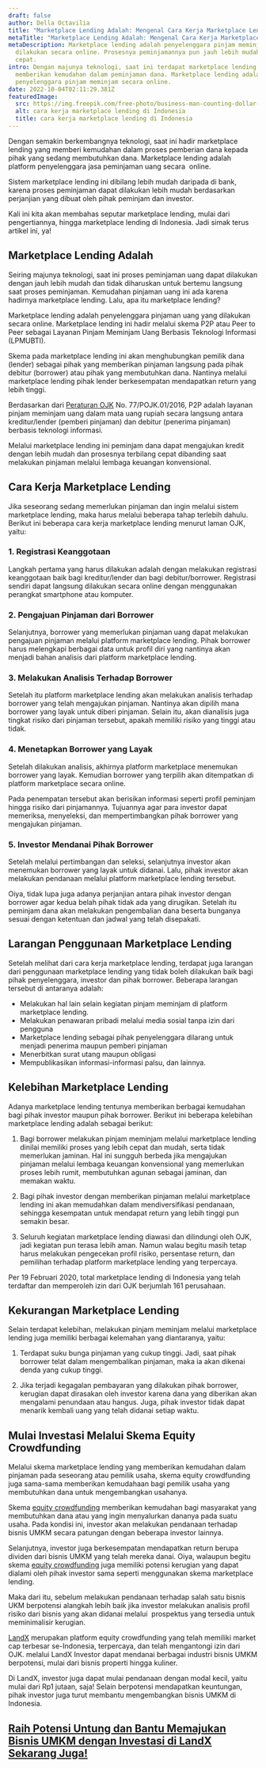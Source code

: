 ```yaml
---
draft: false
author: Della Octavilia
title: "Marketplace Lending Adalah: Mengenal Cara Kerja Marketplace Lending"
metaTitle: "Marketplace Lending Adalah: Mengenal Cara Kerja Marketplace Lending"
metaDescription: Marketplace lending adalah penyelenggara pinjam meminjam yang
  dilakukan secara online. Prosesnya peminjamannya pun jauh lebih mudah dan
  cepat.
intro: Dengan majunya teknologi, saat ini terdapat marketplace lending yang
  memberikan kemudahan dalam peminjaman dana. Marketplace lending adalah
  penyelenggara pinjam meminjam secara online.
date: 2022-10-04T02:11:29.381Z
featuredImage:
  src: https://img.freepik.com/free-photo/business-man-counting-dollar-banknote-online-business-concept_1150-6406.jpg?w=740&t=st=1664849710~exp=1664850310~hmac=ec3fba0bab8316fc7e8f760fa113f0d31a2c6c9d5d39101e0cb2160c5e4096d2
  alt: cara kerja marketplace lending di Indonesia
  title: cara kerja marketplace lending di Indonesia
---
```

<!--StartFragment-->

Dengan semakin berkembangnya teknologi, saat ini hadir marketplace lending yang memberi kemudahan dalam proses pemberian dana kepada pihak yang sedang membutuhkan dana. Marketplace lending adalah platform penyelenggara jasa peminjaman uang secara  online.



Sistem marketplace lending ini dibilang lebih mudah daripada di bank, karena proses peminjaman dapat dilakukan lebih mudah berdasarkan perjanjian yang dibuat oleh pihak peminjam dan investor.



Kali ini kita akan membahas seputar marketplace lending, mulai dari pengertiannya, hingga marketplace lending di Indonesia. Jadi simak terus artikel ini, ya!



## Marketplace Lending Adalah

Seiring majunya teknologi, saat ini proses peminjaman uang dapat dilakukan dengan jauh lebih mudah dan tidak diharuskan untuk bertemu langsung saat proses peminjaman. Kemudahan pinjaman uang ini ada karena hadirnya marketplace lending. Lalu, apa itu marketplace lending?



Marketplace lending adalah penyelenggara pinjaman uang yang dilakukan secara online. Marketplace lending ini hadir melalui skema P2P atau Peer to Peer sebagai Layanan Pinjam Meminjam Uang Berbasis Teknologi Informasi (LPMUBTI).



Skema pada marketplace lending ini akan menghubungkan pemilik dana (lender) sebagai pihak yang memberikan pinjaman langsung pada pihak debitur (borrower) atau pihak yang membutuhkan dana. Nantinya melalui marketplace lending pihak lender berkesempatan mendapatkan return yang lebih tinggi.



Berdasarkan dari [Peraturan OJK](https://sikapiuangmu.ojk.go.id/FrontEnd/CMS/Article/20566) No. 77/POJK.01/2016, P2P adalah layanan pinjam meminjam uang dalam mata uang rupiah secara langsung antara kreditur/lender (pemberi pinjaman) dan debitur (penerima pinjaman) berbasis teknologi informasi.



Melalui marketplace lending ini peminjam dana dapat mengajukan kredit dengan lebih mudah dan prosesnya terbilang cepat dibanding saat melakukan pinjaman melalui lembaga keuangan konvensional.



## Cara Kerja Marketplace Lending

Jika seseorang sedang memerlukan pinjaman dan ingin melalui sistem marketplace lending, maka harus melalui beberapa tahap terlebih dahulu. Berikut ini beberapa cara kerja marketplace lending menurut laman OJK, yaitu:

### 1. Registrasi Keanggotaan

Langkah pertama yang harus dilakukan adalah dengan melakukan registrasi keanggotaan baik bagi kreditur/lender dan bagi debitur/borrower. Registrasi sendiri dapat langsung dilakukan secara online dengan menggunakan perangkat smartphone atau komputer.

### 2. Pengajuan Pinjaman dari Borrower

Selanjutnya, borrower yang memerlukan pinjaman uang dapat melakukan pengajuan pinjaman melalui platform marketplace lending. Pihak borrower harus melengkapi berbagai data untuk profil diri yang nantinya akan menjadi bahan analisis dari platform marketplace lending.

### 3. Melakukan Analisis Terhadap Borrower

Setelah itu platform marketplace lending akan melakukan analisis terhadap borrower yang telah mengajukan pinjaman. Nantinya akan dipilih mana borrower yang layak untuk diberi pinjaman. Selain itu, akan dianalisis juga tingkat risiko dari pinjaman tersebut, apakah memiliki risiko yang tinggi atau tidak.

### 4. Menetapkan Borrower yang Layak

Setelah dilakukan analisis, akhirnya platform marketplace menemukan borrower yang layak. Kemudian borrower yang terpilih akan ditempatkan di platform marketplace secara online.



Pada penempatan tersebut akan berisikan informasi seperti profil peminjam hingga risiko dari pinjamannya. Tujuannya agar para investor dapat memeriksa, menyeleksi, dan mempertimbangkan pihak borrower yang mengajukan pinjaman.

### 5. Investor Mendanai Pihak Borrower

Setelah melalui pertimbangan dan seleksi, selanjutnya investor akan menemukan borrower yang layak untuk didanai. Lalu, pihak investor akan melakukan pendanaan melalui platform marketplace lending tersebut. 



Oiya, tidak lupa juga adanya perjanjian antara pihak investor dengan borrower agar kedua belah pihak tidak ada yang dirugikan. Setelah itu peminjam dana akan melakukan pengembalian dana beserta bunganya sesuai dengan ketentuan dan jadwal yang telah disepakati.



## Larangan Penggunaan Marketplace Lending

Setelah melihat dari cara kerja marketplace lending, terdapat juga larangan dari penggunaan marketplace lending yang tidak boleh dilakukan baik bagi pihak penyelenggara, investor dan pihak borrower. Beberapa larangan tersebut di antaranya adalah:

* Melakukan hal lain selain kegiatan pinjam meminjam di platform marketplace lending.
* Melakukan penawaran pribadi melalui media sosial tanpa izin dari pengguna
* Marketplace lending sebagai pihak penyelenggara dilarang untuk menjadi penerima maupun pemberi pinjaman
* Menerbitkan surat utang maupun obligasi
* Mempublikasikan informasi-informasi palsu, dan lainnya.



## Kelebihan Marketplace Lending

Adanya marketplace lending tentunya memberikan berbagai kemudahan bagi pihak investor maupun pihak borrower. Berikut ini beberapa kelebihan marketplace lending adalah sebagai berikut:

1. Bagi borrower melakukan pinjam meminjam melalui marketplace lending dinilai memiliki proses yang lebih cepat dan mudah, serta tidak memerlukan jaminan. Hal ini sungguh berbeda jika mengajukan pinjaman melalui lembaga keuangan konvensional yang memerlukan proses lebih rumit, membutuhkan agunan sebagai jaminan, dan memakan waktu.

2. Bagi pihak investor dengan memberikan pinjaman melalui marketplace lending ini akan memudahkan dalam mendiversifikasi pendanaan, sehingga kesempatan untuk mendapat return yang lebih tinggi pun semakin besar.

3. Seluruh kegiatan marketplace lending diawasi dan dilindungi oleh OJK, jadi kegiatan pun terasa lebih aman. Namun walau begitu masih tetap harus melakukan pengecekan profil risiko, persentase return, dan pemilihan terhadap platform marketplace lending yang terpercaya.



Per 19 Februari 2020, total marketplace lending di Indonesia yang telah terdaftar dan memperoleh izin dari OJK berjumlah 161 perusahaan.

## Kekurangan Marketplace Lending

Selain terdapat kelebihan, melakukan pinjam meminjam melalui marketplace lending juga memiliki berbagai kelemahan yang diantaranya, yaitu:

1. Terdapat suku bunga pinjaman yang cukup tinggi. Jadi, saat pihak borrower telat dalam mengembalikan pinjaman, maka ia akan dikenai denda yang cukup tinggi.

2. Jika terjadi kegagalan pembayaran yang dilakukan pihak borrower, kerugian dapat dirasakan oleh investor karena dana yang diberikan akan mengalami penundaan atau hangus. Juga, pihak investor tidak dapat menarik kembali uang yang telah didanai setiap waktu.



## Mulai Investasi Melalui Skema Equity Crowdfunding

Melalui skema marketplace lending yang memberikan kemudahan dalam pinjaman pada seseorang atau pemilik usaha, skema equity crowdfunding juga sama-sama memberikan kemudahaan bagi pemilik usaha yang membutuhkan dana untuk mengembangkan usahanya.



Skema [equity crowdfunding](https://landx.id/) memberikan kemudahan bagi masyarakat yang membutuhkan dana atau yang ingin menyalurkan dananya pada suatu usaha. Pada kondisi ini, investor akan melakukan pendanaan terhadap bisnis UMKM secara patungan dengan beberapa investor lainnya.



Selanjutnya, investor juga berkesempatan mendapatkan return berupa dividen dari bisnis UMKM yang telah mereka danai. Oiya, walaupun begitu skema [equity crowdfunding](https://landx.id/) juga memiliki potensi kerugian yang dapat dialami oleh pihak investor sama seperti menggunakan skema marketplace lending.



Maka dari itu, sebelum melakukan pendanaan terhadap salah satu bisnis UKM berpotensi alangkah lebih baik jika investor melakukan analisis profil risiko dari bisnis yang akan didanai melalui  prospektus yang tersedia untuk meminimalisir kerugian.



[LandX](https://landx.id/) merupakan platform equity crowdfunding yang telah memiliki market cap terbesar se-Indonesia, terpercaya, dan telah mengantongi izin dari OJK. melalui LandX Investor dapat mendanai berbagai industri bisnis UMKM berpotensi, mulai dari bisnis properti hingga kuliner.



Di LandX, investor juga dapat mulai pendanaan dengan modal kecil, yaitu mulai dari Rp1 jutaan, saja! Selain berpotensi mendapatkan keuntungan, pihak investor juga turut membantu mengembangkan bisnis UMKM di Indonesia.



## [Raih Potensi Untung dan Bantu Memajukan Bisnis UMKM dengan Investasi di LandX Sekarang Juga!](https://app.landx.id/?utm_source=Organic+Page&utm_medium=Content+Blog&utm_campaign=BlogLandX&utm_id=Blog)

<!--EndFragment-->